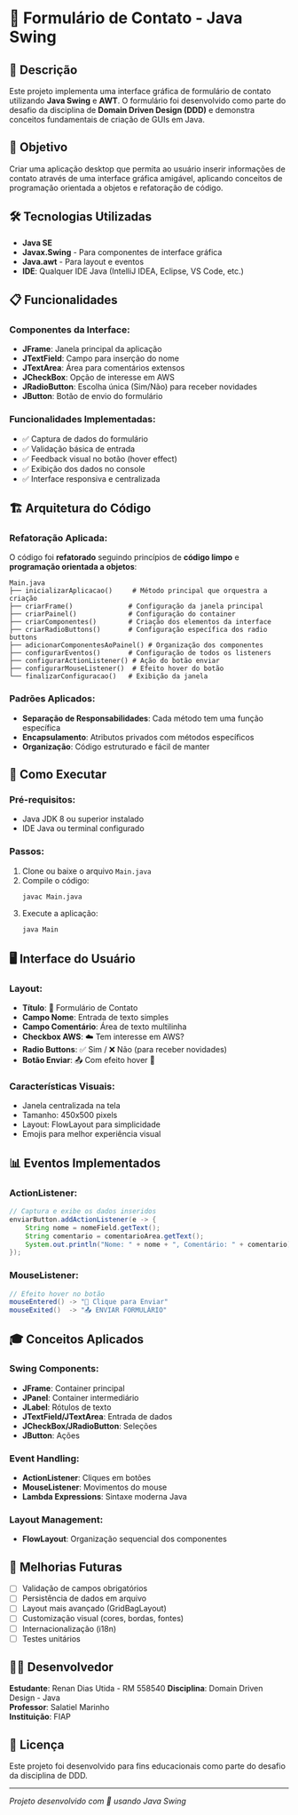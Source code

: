 # 📝 Formulário de Contato - Java Swing

## 📖 Descrição
Este projeto implementa uma interface gráfica de formulário de contato utilizando **Java Swing** e **AWT**. O formulário foi desenvolvido como parte do desafio da disciplina de **Domain Driven Design (DDD)** e demonstra conceitos fundamentais de criação de GUIs em Java.

## 🎯 Objetivo
Criar uma aplicação desktop que permita ao usuário inserir informações de contato através de uma interface gráfica amigável, aplicando conceitos de programação orientada a objetos e refatoração de código.

## 🛠️ Tecnologias Utilizadas
- **Java SE**
- **Javax.Swing** - Para componentes de interface gráfica
- **Java.awt** - Para layout e eventos
- **IDE**: Qualquer IDE Java (IntelliJ IDEA, Eclipse, VS Code, etc.)

## 📋 Funcionalidades

### Componentes da Interface:
- **JFrame**: Janela principal da aplicação
- **JTextField**: Campo para inserção do nome
- **JTextArea**: Área para comentários extensos
- **JCheckBox**: Opção de interesse em AWS
- **JRadioButton**: Escolha única (Sim/Não) para receber novidades
- **JButton**: Botão de envio do formulário

### Funcionalidades Implementadas:
- ✅ Captura de dados do formulário
- ✅ Validação básica de entrada
- ✅ Feedback visual no botão (hover effect)
- ✅ Exibição dos dados no console
- ✅ Interface responsiva e centralizada

## 🏗️ Arquitetura do Código

### Refatoração Aplicada:
O código foi **refatorado** seguindo princípios de **código limpo** e **programação orientada a objetos**:

```
Main.java
├── inicializarAplicacao()     # Método principal que orquestra a criação
├── criarFrame()              # Configuração da janela principal
├── criarPainel()             # Configuração do container
├── criarComponentes()        # Criação dos elementos da interface
├── criarRadioButtons()       # Configuração específica dos radio buttons
├── adicionarComponentesAoPainel() # Organização dos componentes
├── configurarEventos()       # Configuração de todos os listeners
├── configurarActionListener() # Ação do botão enviar
├── configurarMouseListener()  # Efeito hover do botão
└── finalizarConfiguracao()   # Exibição da janela
```

### Padrões Aplicados:
- **Separação de Responsabilidades**: Cada método tem uma função específica
- **Encapsulamento**: Atributos privados com métodos específicos
- **Organização**: Código estruturado e fácil de manter

## 🚀 Como Executar

### Pré-requisitos:
- Java JDK 8 ou superior instalado
- IDE Java ou terminal configurado

### Passos:
1. Clone ou baixe o arquivo `Main.java`
2. Compile o código:
   ```bash
   javac Main.java
   ```
3. Execute a aplicação:
   ```bash
   java Main
   ```

## 🖥️ Interface do Usuário

### Layout:
- **Título**: 📝 Formulário de Contato
- **Campo Nome**: Entrada de texto simples
- **Campo Comentário**: Área de texto multilinha
- **Checkbox AWS**: ☁️ Tem interesse em AWS?
- **Radio Buttons**: ✅ Sim / ❌ Não (para receber novidades)
- **Botão Enviar**: 📤 Com efeito hover 🚀

### Características Visuais:
- Janela centralizada na tela
- Tamanho: 450x500 pixels
- Layout: FlowLayout para simplicidade
- Emojis para melhor experiência visual

## 📊 Eventos Implementados

### ActionListener:
```java
// Captura e exibe os dados inseridos
enviarButton.addActionListener(e -> {
    String nome = nomeField.getText();
    String comentario = comentarioArea.getText();
    System.out.println("Nome: " + nome + ", Comentário: " + comentario);
});
```

### MouseListener:
```java
// Efeito hover no botão
mouseEntered() -> "🚀 Clique para Enviar"
mouseExited()  -> "📤 ENVIAR FORMULÁRIO"
```

## 🎓 Conceitos Aplicados

### Swing Components:
- **JFrame**: Container principal
- **JPanel**: Container intermediário
- **JLabel**: Rótulos de texto
- **JTextField/JTextArea**: Entrada de dados
- **JCheckBox/JRadioButton**: Seleções
- **JButton**: Ações

### Event Handling:
- **ActionListener**: Cliques em botões
- **MouseListener**: Movimentos do mouse
- **Lambda Expressions**: Sintaxe moderna Java

### Layout Management:
- **FlowLayout**: Organização sequencial dos componentes

## 🔄 Melhorias Futuras
- [ ] Validação de campos obrigatórios
- [ ] Persistência de dados em arquivo
- [ ] Layout mais avançado (GridBagLayout)
- [ ] Customização visual (cores, bordas, fontes)
- [ ] Internacionalização (i18n)
- [ ] Testes unitários

## 👨‍💻 Desenvolvedor
**Estudante**: Renan Dias Utida - RM 558540
**Disciplina**: Domain Driven Design - Java  
**Professor**: Salatiel Marinho  
**Instituição**: FIAP

## 📄 Licença
Este projeto foi desenvolvido para fins educacionais como parte do desafio da disciplina de DDD.

---
*Projeto desenvolvido com 💙 usando Java Swing*
